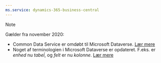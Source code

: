 ```yaml
---
ms.service: dynamics-365-business-central
---
```

> [!NOTE]
> Gælder fra november 2020:
> - Common Data Service er omdøbt til Microsoft Dataverse. [Lær mere](https://aka.ms/PAuAppBlog)
> - Noget af terminologien i Microsoft Dataverse er opdateret. F.eks. er *enhed* nu *tabeĺ*, og *felt* er nu *kolonne*. [Lær mere](/powerapps/maker/data-platform/data-platform-intro)